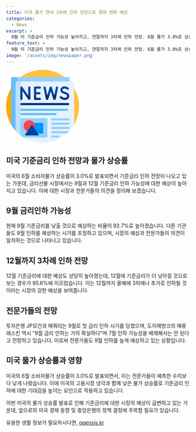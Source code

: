 ```yaml
---
title: 미국 물가 연내 3차례 인하 전망으로 경제 변화 예상
categories:
  - News
excerpt: >
  9월 미 기준금리 인하 가능성 높아지고, 연말까지 3차례 인하 전망. 6월 물가 3.0%로 상승, 금리선물 시장에서 9월 기준금리 하락 가능성 92.7%로 전망. 로이터통신에 따르면 JP모건과 매쿼리는 9월로, 도이체방크는 7월로 첫 인하 시기를 당겼음. 연은 총재는 곧 금리 인하를 할 것이라며 물가상승률이 2%에 가까워지고 있다고 언급했다. 
feature_text: >
  9월 미 기준금리 인하 가능성 높아지고, 연말까지 3차례 인하 전망. 6월 물가 3.0%로 상승, 금리선물 시장에서 9월 기준금리 하락 가능성 92.7%로 전망. 로이터통신에 따르면 JP모건과 매쿼리는 9월로, 도이체방크는 7월로 첫 인하 시기를 당겼음. 연은 총재는 곧 금리 인하를 할 것이라며 물가상승률이 2%에 가까워지고 있다고 언급했다. 
image: '/assets/img/newspaper.png'
---
```


<p><img src="/assets/img/newspaper.png" alt="kimp 속보" /></p>

<h2>미국 기준금리 인하 전망과 물가 상승률</h2>

<p>미국의 6월 소비자물가 상승률이 3.0%로 발표되면서 기준금리 인하 전망이 나오고 있는 가운데, 금리선물 시장에서는 9월과 12월 기준금리 인하 가능성에 대한 예상이 높아지고 있습니다. 이에 대한 시장과 전문가들의 의견을 정리해 보겠습니다.</p>

<h2>9월 금리인하 가능성</h2>

<p data-ke-size="size16">현재 9월 기준금리를 낮출 것으로 예상하는 비율이 92.7%로 높아졌습니다. 다른 기관들도 9월 인하를 예상하는 시기를 조정하고 있으며, 시장의 예상과 전문가들의 의견이 일치하는 것으로 나타나고 있습니다.</p>

<h2>12월까지 3차례 인하 전망</h2>

<p data-ke-size="size16">12월 기준금리에 대한 예상도 상당히 높아졌는데, 12월에 기준금리가 더 낮아질 것으로 보는 경우가 95.6%에 이르렀습니다. 이는 12월까지 올해에 3차례나 추가로 인하될 것이라는 시장의 강한 예상을 보여줍니다.</p>

<h2>전문가들의 전망</h2>

<p data-ke-size="size16">투자은행 JP모건과 매쿼리는 9월로 첫 금리 인하 시기를 당겼으며, 도이체방크의 매류 래스킨 역시 "9월 금리 인하는 거의 확실하다"며 7월 인하 가능성을 배제해서는 안 된다고 전망하고 있습니다. 이로써 전문가들도 9월 인하를 높게 예상하고 있는 상황입니다.</p>

<h2>미국 물가 상승률과 영향</h2>

<p data-ke-size="size16">미국의 6월 소비자물가 상승률이 3.0%로 발표되면서, 이는 전문가들이 예측한 수치보다 낮게 나왔습니다. 이에 미국의 고용시장 냉각과 함께 낮은 물가 상승률로 기준금리 인하에 대한 기대감을 높이는 요인으로 작용하고 있습니다.</p>

<p>이번 미국의 물가 상승률 발표로 인해 기준금리에 대한 시장의 예상이 급변하고 있는 가운데, 앞으로의 미국 경제 동향 및 중앙은행의 정책 결정에 주목할 필요가 있습니다.</p>
유용한 생활 정보가 필요하시다면, <a href="https://opensis.kr" rel="dofollow">opensis.kr</a>


